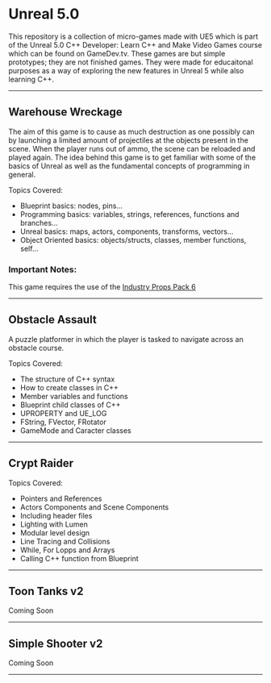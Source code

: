 # Unreal 5.0

This repository is a collection of micro-games made with UE5 which is part of the Unreal 5.0 C++ Developer: Learn C++ and Make Video Games course which can be found on GameDev.tv.
These games are but simple prototypes; they are not finished games. They were made for educaitonal purposes as a way of exploring the new features in Unreal 5 while also learning C++.

---

## Warehouse Wreckage

The aim of this game is to cause as much destruction as one possibly can by launching a limited amount of projectiles at the objects present in the scene.
When the player runs out of ammo, the scene can be reloaded and played again. The idea behind this game is to get familiar with some of the basics of Unreal as well as the fundamental concepts of programming in general.

Topics Covered:

- Blueprint basics: nodes, pins...
- Programming basics: variables, strings, references, functions and branches...
- Unreal basics: maps, actors, components, transforms, vectors...
- Object Oriented basics: objects/structs, classes, member functions, self...

### Important Notes:

This game requires the use of the [Industry Props Pack 6
](https://www.unrealengine.com/marketplace/en-US/product/3e2a3cb997cf47b1ab782a67957bfed0?sessionInvalidated=true)

---

## Obstacle Assault

A puzzle platformer in which the player is tasked to navigate across an obstacle course.

Topics Covered:

- The structure of C++ syntax
- How to create classes in C++
- Member variables and functions
- Blueprint child classes of C++
- UPROPERTY and UE_LOG
- FString, FVector, FRotator
- GameMode and Caracter classes

---

## Crypt Raider

Topics Covered:

- Pointers and References
- Actors Components and Scene Components
- Including header files
- Lighting with Lumen
- Modular level design
- Line Tracing and Collisions
- While, For Lopps and Arrays
- Calling C++ function from Blueprint

---

## Toon Tanks v2

Coming Soon

---

## Simple Shooter v2

Coming Soon

---